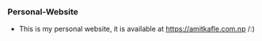 ### Personal-Website
- This is my personal website, it is available at https://amitkafle.com.np /:)
